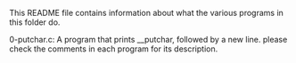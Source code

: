 This README file contains information about what the various programs in this folder do.

0-putchar.c: A program that prints __putchar, followed by a new line.
please check the comments in each program for its description.
